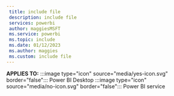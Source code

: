 ```yaml
---
 title: include file
 description: include file
 services: powerbi
 author: maggiesMSFT
 ms.service: powerbi
 ms.topic: include
 ms.date: 01/12/2023
 ms.author: maggies
 ms.custom: include file
---
```


**APPLIES TO:** :::image type="icon" source="media/yes-icon.svg" border="false":::&nbsp;Power&nbsp;BI&nbsp;Desktop :::image type="icon" source="media/no-icon.svg" border="false":::&nbsp;Power&nbsp;BI&nbsp;service